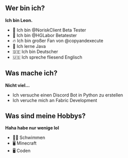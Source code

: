 ## Wer bin ich?

**Ich bin Leon.**

- 🔭 Ich bin @NoriskClient Beta Tester
- 🔭 Ich bin @HGLabor Betatester
- 🔥 Ich bin großer Fan von @copyandexecute
- 🌱 Ich lerne Java
- 🇩🇪 Ich bin Deutscher
- 🇺🇸 Ich spreche fliesend Englisch

## Was mache ich?

**Nicht viel...**

- Ich versuche einen Discord Bot in Python zu erstellen
- Ich veruche mich an Fabric Development

## Was sind meine Hobbys?

**Haha habe nur wenige lol**

- 🏊‍♂️ Schwimmen
- 🖥️ Minecraft
- 🖥️ Coden
